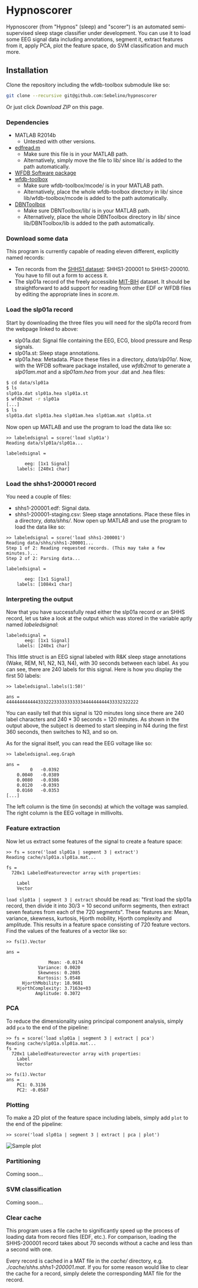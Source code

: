 # Hypnoscorer
Hypnoscorer (from "Hypnos" (sleep) and "scorer") is an automated semi-supervised sleep stage classifier under development. You can use it to load some EEG signal data including annotations, segment it, extract features from it, apply PCA, plot the feature space, do SVM classification and much more.

## Installation
Clone the repository including the wfdb-toolbox submodule like so:
```bash
git clone --recursive git@github.com:Sebelino/hypnoscorer
```
Or just click *Download ZIP* on this page.

### Dependencies
* MATLAB R2014b
  * Untested with other versions.
* [edfread.m](http://www.mathworks.com/matlabcentral/fileexchange/31900-edfread/content/edfread.m)
  * Make sure this file is in your MATLAB path.
  * Alternatively, simply move the file to lib/ since lib/ is added to the path automatically.
* [WFDB Software package](http://www.physionet.org/physiotools/wfdb.shtml)
* [wfdb-toolbox](https://github.com/ikarosilva/wfdb-app-toolbox)
  * Make sure wfdb-toolbox/mcode/ is in your MATLAB path.
  * Alternatively, place the whole wfdb-toolbox directory in lib/ since lib/wfdb-toolbox/mcode is added to the path automatically.
* [DBNToolbox](http://www.seas.upenn.edu/~wulsin/)
  * Make sure DBNToolbox/lib/ is in your MATLAB path.
  * Alternatively, place the whole DBNToolbox directory in lib/ since lib/DBNToolbox/lib is added
  to the path automatically.

### Download some data
This program is currently capable of reading eleven different, explicitly named records:
* Ten records from the [SHHS1 dataset](https://sleepdata.org/datasets/shhs/files/edfs/shhs1): SHHS1-200001 to SHHS1-200010. You have to fill out a form to access it.
* The slp01a record of the freely accessible [MIT-BIH](https://www.physionet.org/physiobank/database/slpdb/) dataset.
It should be straightforward to add support for reading from other EDF or WFDB files by editing the appropriate lines in *score.m*.

### Load the slp01a record
Start by downloading the three files you will need for the slp01a record from the webpage linked to above:
* slp01a.dat: Signal file containing the EEG, ECG, blood pressure and Resp signals.
* slp01a.st: Sleep stage annotations.
* slp01a.hea: Metadata.
Place these files in a directory, *data/slp01a/*. Now, with the WFDB software package installed, use *wfdb2mat* to generate a *slp01am.mat* and a *slp01am.hea* from your .dat and .hea files:

```bash
$ cd data/slp01a
$ ls
slp01a.dat slp01a.hea slp01a.st
$ wfdb2mat -r slp01a
[...]
$ ls
slp01a.dat slp01a.hea slp01am.hea slp01am.mat slp01a.st
```

Now open up MATLAB and use the program to load the data like so:

```
>> labeledsignal = score('load slp01a')
Reading data/slp01a/slp01a...

labeledsignal = 

       eeg: [1x1 Signal]
    labels: [240x1 char]
```

### Load the shhs1-200001 record
You need a couple of files:
* shhs1-200001.edf: Signal data.
* shhs1-200001-staging.csv: Sleep stage annotations.
Place these files in a directory, *data/shhs/*. Now open up MATLAB and use the program to load the data like so:

```
>> labeledsignal = score('load shhs1-200001')
Reading data/shhs/shhs1-200001...
Step 1 of 2: Reading requested records. (This may take a few minutes.)...
Step 2 of 2: Parsing data...

labeledsignal = 

       eeg: [1x1 Signal]
    labels: [1084x1 char]
```

### Interpreting the output
Now that you have successfully read either the slp01a record or an SHHS record, let us take a look at the output which was stored in the variable aptly named *labeledsignal*:

```
labeledsignal = 
       eeg: [1x1 Signal]
    labels: [240x1 char]
```

This little struct is an EEG signal labeled with R&K sleep stage annotations (Wake, REM, N1, N2, N3, N4), with 30 seconds between each label. As you can see, there are 240 labels for this signal. Here is how you display the first 50 labels:
```
>> labeledsignal.labels(1:50)'

ans =
44444444444433322233333333333444444444433332322222
```
You can easily tell that this signal is 120 minutes long since there are 240 label characters and 240 * 30 seconds = 120 minutes. As shown in the output above, the subject is deemed to start sleeping in N4 during the first 360 seconds, then switches to N3, and so on.

As for the signal itself, you can read the EEG voltage like so:

```
>> labeledsignal.eeg.Graph

ans =
         0   -0.0392
    0.0040   -0.0389
    0.0080   -0.0386
    0.0120   -0.0393
    0.0160   -0.0353
[...]
```

The left column is the time (in seconds) at which the voltage was sampled. The right column is the EEG voltage in millivolts.

### Feature extraction
Now let us extract some features of the signal to create a feature space:

```
>> fs = score('load slp01a | segment 3 | extract')
Reading cache/slp01a.slp01a.mat...

fs = 
  720x1 LabeledFeaturevector array with properties:

    Label
    Vector
```

`load slp01a | segment 3 | extract` should be read as: "first load the slp01a record, then divide it into 30/3 = 10 second uniform segments, then extract seven features from each of the 720 segments". These features are: Mean, variance, skewness, kurtosis, Hjorth mobility, Hjorth complexity and amplitude. This results in a feature space consisting of 720 feature vectors. Find the values of the features of a vector like so:

```
>> fs(1).Vector

ans = 

                Mean: -0.0174
            Variance: 0.0020
            Skewness: 0.2085
            Kurtosis: 5.0548
      HjorthMobility: 18.9681
    HjorthComplexity: 3.7163e+03
           Amplitude: 0.3072
```

### PCA
To reduce the dimensionality using principal component analysis, simply add `pca` to the end of the pipeline:
```
>> fs = score('load slp01a | segment 3 | extract | pca')
Reading cache/slp01a.slp01a.mat...
fs = 
  720x1 LabeledFeaturevector array with properties:
    Label
    Vector

>> fs(1).Vector
ans = 
    PC1: 0.3136
    PC2: -0.0587
```

### Plotting
To make a 2D plot of the feature space including labels, simply add `plot` to the end of the pipeline:

```
>> score('load slp01a | segment 3 | extract | pca | plot')
```

![Sample plot](https://cloud.githubusercontent.com/assets/837775/14084229/101172f2-f51a-11e5-8f19-970cec5cd635.png)

### Partitioning
Coming soon...
### SVM classification
Coming soon...

### Clear cache
This program uses a file cache to significantly speed up the process of loading data from record files (EDF, etc.). For comparison, loading the SHHS-200001 record takes about 70 seconds without a cache and less than a second with one.

Every record is cached in a MAT file in the *cache/* directory, e.g. *./cache/shhs.shhs1-200001.mat*. If you for some reason would like to clear the cache for a record, simply delete the corresponding MAT file for the record.
